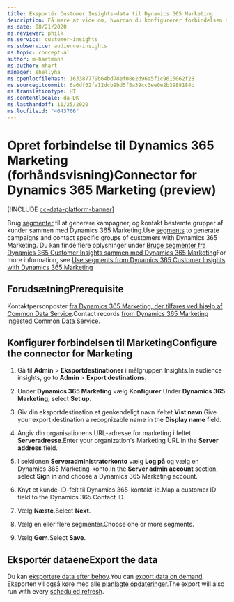 ```yaml
---
title: Eksportér Customer Insights-data til Dynamics 365 Marketing
description: Få mere at vide om, hvordan du konfigurerer forbindelsen til Dynamics 365 Marketing.
ms.date: 08/21/2020
ms.reviewer: philk
ms.service: customer-insights
ms.subservice: audience-insights
ms.topic: conceptual
author: m-hartmann
ms.author: mhart
manager: shellyha
ms.openlocfilehash: 163387779b64bd78ef08e2d96a5f1c9615062f28
ms.sourcegitcommit: 6a6df62fa12dcb9bd5f5a39cc3ee0e2b3988184b
ms.translationtype: HT
ms.contentlocale: da-DK
ms.lasthandoff: 11/25/2020
ms.locfileid: "4643766"
---
```

# <a name="connector-for-dynamics-365-marketing-preview"></a><span data-ttu-id="a3f25-103">Opret forbindelse til Dynamics 365 Marketing (forhåndsvisning)</span><span class="sxs-lookup"><span data-stu-id="a3f25-103">Connector for Dynamics 365 Marketing (preview)</span></span>

[!INCLUDE [cc-data-platform-banner](../includes/cc-data-platform-banner.md)]

<span data-ttu-id="a3f25-104">Brug [segmenter](segments.md) til at generere kampagner, og kontakt bestemte grupper af kunder sammen med Dynamics 365 Marketing.</span><span class="sxs-lookup"><span data-stu-id="a3f25-104">Use [segments](segments.md) to generate campaigns and contact specific groups of customers with Dynamics 365 Marketing.</span></span> <span data-ttu-id="a3f25-105">Du kan finde flere oplysninger under [Bruge segmenter fra Dynamics 365 Customer Insights sammen med Dynamics 365 Marketing](https://docs.microsoft.com/dynamics365/marketing/customer-insights-segments)</span><span class="sxs-lookup"><span data-stu-id="a3f25-105">For more information, see [Use segments from Dynamics 365 Customer Insights with Dynamics 365 Marketing](https://docs.microsoft.com/dynamics365/marketing/customer-insights-segments)</span></span>

## <a name="prerequisite"></a><span data-ttu-id="a3f25-106">Forudsætning</span><span class="sxs-lookup"><span data-stu-id="a3f25-106">Prerequisite</span></span>

<span data-ttu-id="a3f25-107">Kontaktpersonposter [fra Dynamics 365 Marketing, der tilføres ved hjælp af Common Data Service](connect-power-query.md).</span><span class="sxs-lookup"><span data-stu-id="a3f25-107">Contact records [from Dynamics 365 Marketing ingested Common Data Service](connect-power-query.md).</span></span>

## <a name="configure-the-connector-for-marketing"></a><span data-ttu-id="a3f25-108">Konfigurer forbindelsen til Marketing</span><span class="sxs-lookup"><span data-stu-id="a3f25-108">Configure the connector for Marketing</span></span>

1. <span data-ttu-id="a3f25-109">Gå til **Admin** > **Eksportdestinationer** i målgruppen Insights.</span><span class="sxs-lookup"><span data-stu-id="a3f25-109">In audience insights, go to **Admin** > **Export destinations**.</span></span>

1. <span data-ttu-id="a3f25-110">Under **Dynamics 365 Marketing** vælg **Konfigurer**.</span><span class="sxs-lookup"><span data-stu-id="a3f25-110">Under **Dynamics 365 Marketing**, select **Set up**.</span></span>

1. <span data-ttu-id="a3f25-111">Giv din eksportdestination et genkendeligt navn ifeltet **Vist navn**.</span><span class="sxs-lookup"><span data-stu-id="a3f25-111">Give your export destination a recognizable name in the **Display name** field.</span></span>

1. <span data-ttu-id="a3f25-112">Angiv din organisationens URL-adresse for marketing i feltet **Serveradresse**.</span><span class="sxs-lookup"><span data-stu-id="a3f25-112">Enter your organization's Marketing URL in the **Server address** field.</span></span>

1. <span data-ttu-id="a3f25-113">I sektionen **Serveradministratorkonto** vælg **Log på** og vælg en Dynamics 365 Marketing-konto.</span><span class="sxs-lookup"><span data-stu-id="a3f25-113">In the **Server admin account** section, select **Sign in** and choose a Dynamics 365 Marketing account.</span></span>

1. <span data-ttu-id="a3f25-114">Knyt et kunde-ID-felt til Dynamics 365-kontakt-id.</span><span class="sxs-lookup"><span data-stu-id="a3f25-114">Map a customer ID field to the Dynamics 365 Contact ID.</span></span>

1. <span data-ttu-id="a3f25-115">Vælg **Næste**.</span><span class="sxs-lookup"><span data-stu-id="a3f25-115">Select **Next**.</span></span>

1. <span data-ttu-id="a3f25-116">Vælg en eller flere segmenter.</span><span class="sxs-lookup"><span data-stu-id="a3f25-116">Choose one or more segments.</span></span>

1. <span data-ttu-id="a3f25-117">Vælg **Gem**.</span><span class="sxs-lookup"><span data-stu-id="a3f25-117">Select **Save**.</span></span>

## <a name="export-the-data"></a><span data-ttu-id="a3f25-118">Eksportér dataene</span><span class="sxs-lookup"><span data-stu-id="a3f25-118">Export the data</span></span>

<span data-ttu-id="a3f25-119">Du kan [eksportere data efter behov](export-destinations.md).</span><span class="sxs-lookup"><span data-stu-id="a3f25-119">You can [export data on demand](export-destinations.md).</span></span> <span data-ttu-id="a3f25-120">Eksporten vil også køre med alle [planlagte opdateringer](system.md#schedule-tab).</span><span class="sxs-lookup"><span data-stu-id="a3f25-120">The export will also run with every [scheduled refresh](system.md#schedule-tab).</span></span>
